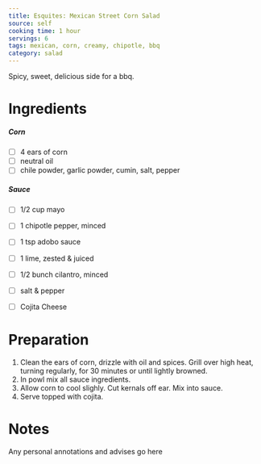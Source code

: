 ```yaml
---
title: Esquites: Mexican Street Corn Salad
source: self
cooking time: 1 hour
servings: 6
tags: mexican, corn, creamy, chipotle, bbq
category: salad
---
```


Spicy, sweet, delicious side for a bbq.

Ingredients
===========

##### Corn
* [ ] 4 ears of corn
* [ ] neutral oil
* [ ] chile powder, garlic powder, cumin, salt, pepper

##### Sauce
* [ ] 1/2 cup mayo
* [ ] 1 chipotle pepper, minced
* [ ] 1 tsp adobo sauce
* [ ] 1 lime, zested & juiced
* [ ] 1/2 bunch cilantro, minced
* [ ] salt & pepper

* [ ] Cojita Cheese

Preparation
===========
1. Clean the ears of corn, drizzle with oil and spices. Grill over high heat, turning regularly, for 30 minutes or until lightly browned.
2. In powl mix all sauce ingredients.
3. Allow corn to cool slighly. Cut kernals off ear. Mix into sauce.
4. Serve topped with cojita.

Notes
=====

Any personal annotations and advises go here
